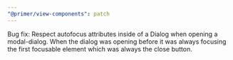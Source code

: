 ```yaml
---
"@primer/view-components": patch
---
```


Bug fix: Respect autofocus attributes inside of a Dialog when opening a modal-dialog. When the dialog was opening before it was always focusing the first focusable element which was always the close button.
